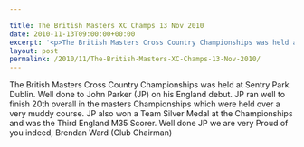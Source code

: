 ```yaml
---

title: The British Masters XC Champs 13 Nov 2010
date: 2010-11-13T09:00:00+00:00
excerpt: '<p>The British Masters Cross Country Championships was held at Sentry Park Dublin. Well done to John Parker (JP) on his England debut. JP ran well to finish 20th overall in the masters Championships which were held over a very muddy course. JP also won a Team Silver Medal at the Championships and was the Third England M35 Scorer. Well done JP we are very Proud of you indeed, Brendan Ward (Club Chairman)</p>'
layout: post
permalink: /2010/11/The-British-Masters-XC-Champs-13-Nov-2010/
---
```

The British Masters Cross Country Championships was held at Sentry Park Dublin. Well done to John Parker (JP) on his England debut. JP ran well to finish 20th overall in the masters Championships which were held over a very muddy course. JP also won a Team Silver Medal at the Championships and was the Third England M35 Scorer. Well done JP we are very Proud of you indeed, Brendan Ward (Club Chairman)